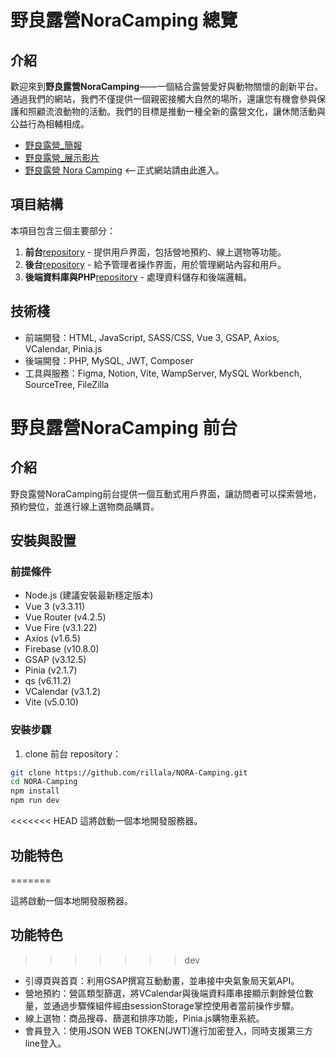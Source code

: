 # 野良露營NoraCamping 總覽

## 介紹

歡迎來到**野良露營NoraCamping**——一個結合露營愛好與動物關懷的創新平台。通過我們的網站，我們不僅提供一個親密接觸大自然的場所，還讓您有機會參與保護和照顧流浪動物的活動。我們的目標是推動一種全新的露營文化，讓休閒活動與公益行為相輔相成。

- [野良露營\_簡報](https://drive.google.com/file/d/1hTI494n8lbzKbaudzZiSmbZxcGdhtjUC/view)
- [野良露營\_展示影片](https://www.youtube.com/watch?v=9_ODuTqBn6w)
- [野良露營 Nora Camping](https://tibamef2e.com/chd104/g1/) <--正式網站請由此進入。

## 項目結構

本項目包含三個主要部分：

1. **前台**[repository](https://github.com/rillala/NORA-Camping) - 提供用戶界面，包括營地預約、線上選物等功能。
2. **後台**[repository](https://github.com/rillala/NORA-BackStage) - 給予管理者操作界面，用於管理網站內容和用戶。
3. **後端資料庫與PHP**[repository](https://github.com/rillala/NORA-API) - 處理資料儲存和後端邏輯。

## 技術棧

- 前端開發：HTML, JavaScript, SASS/CSS, Vue 3, GSAP, Axios, VCalendar, Pinia.js
- 後端開發：PHP, MySQL, JWT, Composer
- 工具與服務：Figma, Notion, Vite, WampServer, MySQL Workbench, SourceTree, FileZilla

# 野良露營NoraCamping 前台

## 介紹

野良露營NoraCamping前台提供一個互動式用戶界面，讓訪問者可以探索營地，預約營位，並進行線上選物商品購買。

## 安裝與設置

### 前提條件

- Node.js (建議安裝最新穩定版本)
- Vue 3 (v3.3.11)
- Vue Router (v4.2.5)
- Vue Fire (v3.1.22)
- Axios (v1.6.5)
- Firebase (v10.8.0)
- GSAP (v3.12.5)
- Pinia (v2.1.7)
- qs (v6.11.2)
- VCalendar (v3.1.2)
- Vite (v5.0.10)

### 安裝步驟

1. clone 前台 repository：

```bash
git clone https://github.com/rillala/NORA-Camping.git
cd NORA-Camping
npm install
npm run dev
```

<<<<<<< HEAD
這將啟動一個本地開發服務器。

## 功能特色

=======

這將啟動一個本地開發服務器。

## 功能特色

> > > > > > > dev

- 引導頁與首頁：利用GSAP撰寫互動動畫，並串接中央氣象局天氣API。
- 營地預約：營區類型篩選，將VCalendar與後端資料庫串接顯示剩餘營位數量，並通過步驟條組件經由sessionStorage掌控使用者當前操作步驟。
- 線上選物：商品搜尋、篩選和排序功能，Pinia.js購物車系統。
- 會員登入：使用JSON WEB TOKEN(JWT)進行加密登入，同時支援第三方line登入。
